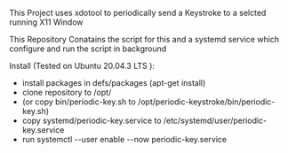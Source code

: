 This Project uses xdotool to periodically send a Keystroke to a selcted running X11 Window

This Repository Conatains the script for this and a systemd service which 
configure and run the script in background

Install (Tested on Ubuntu 20.04.3 LTS ):
 * install packages in defs/packages (apt-get install)
 * clone repository to /opt/
 * (or copy bin/periodic-key.sh to /opt/periodic-keystroke/bin/periodic-key.sh)
 * copy systemd/periodic-key.service to /etc/systemd/user/periodic-key.service
 * run systemctl --user enable --now periodic-key.service
